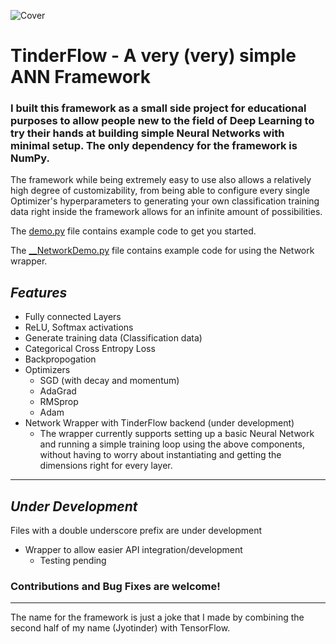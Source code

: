 ![Cover](https://i.imgur.com/0YF4BGU.png)
# TinderFlow - A very (very) simple ANN Framework
### I built this framework as a small side project for educational purposes to allow people new to the field of Deep Learning to try their hands at building simple Neural Networks with minimal setup. The only dependency for the framework is NumPy.

The framework while being extremely easy to use also allows a relatively high degree of customizability, from being able to configure every single Optimizer's hyperparameters to generating your own classification training data right inside the framework allows for an infinite amount of possibilities.

The [demo.py](demo.py) file contains example code to get you started.

The [__NetworkDemo.py](__NetworkDemo.py) file contains example code for using the Network wrapper.

## *Features*
- Fully connected Layers
- ReLU, Softmax activations
- Generate training data (Classification data)
- Categorical Cross Entropy Loss
- Backpropogation
- Optimizers
  - SGD (with decay and momentum)
  - AdaGrad
  - RMSprop
  - Adam
- Network Wrapper with TinderFlow backend (under development)
  - The wrapper currently supports setting up a basic Neural Network and running a simple training loop using the above components, without having to worry about instantiating and getting the dimensions right for every layer.

---

## *Under Development*
Files with a double underscore prefix are under development
- Wrapper to allow easier API integration/development
  - Testing pending

### **Contributions and Bug Fixes are welcome!**

---
The name for the framework is just a joke that I made by combining the second half of my name (Jyotinder) with TensorFlow.